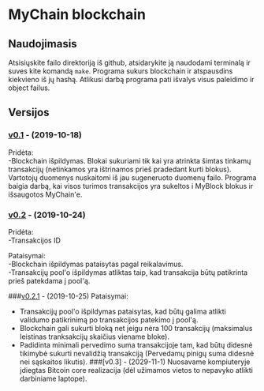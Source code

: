 # MyChain blockchain  
## Naudojimasis  
Atsisiųskite failo direktoriją iš github, atsidarykite ją naudodami terminalą ir suves kite komandą ``make``. Programa sukurs blockchain ir atspausdins kiekvieno iš jų hashą. Atlikusi darbą programa pati išvalys visus paleidimo ir object failus.
## Versijos
### [v0.1](https://github.com/MatasC/MyBlock/releases/tag/v0.1) - (2019-10-18)
Pridėta:  
-Blockchain išpildymas. Blokai sukuriami tik kai yra atrinkta šimtas tinkamų transakcijų (netinkamos yra ištrinamos prieš pradedant kurti blokus). Vartotojų duomenys nuskaitomi iš jau sugeneruoto duomenų failo. Programa baigia darbą, kai visos turimos transakcijos yra sukeltos i MyBlock blokus ir išsaugotos MyChain'e.  

### [v0.2](https://github.com/MatasC/MyBlock/releases/tag/v0.2) - (2019-10-24)
Pridėta:  
-Transakcijos ID  

Pataisymai:  
-Blockchain išpildymas pataisytas pagal reikalavimus.  
-Transakcijų pool'o išpildymas atliktas taip, kad transakcija būtų patikrinta prieš patekdama į pool'ą.  

###[v0.2.1](https://github.com/MatasC/MyBlock/releases/tag/v0.2.1) - (2019-10-25)
Pataisymai:  
- Transakcijų pool'o išpildymas pataisytas, kad būtų galima atlikti validumo patikrinimą po transakcijos patekimo į pool'ą.  
- Blockchain gali sukurti bloką net jeigu nėra 100 transakcijų (maksimalus leistinas tranksakcijų skaičius viename bloke).  
- Padidinta minimali pervedimo suma transakcijoje tam, kad būtų didesnė tikimybė sukurti nevalidžią transakciją (Pervedamų pinigų suma didesnė nei sąskaitos likutis).
###[v0.3] - (2029-11-1)
Nuosavame kompiuteryje įdiegtas Bitcoin core realizacija (dėl užimamos vietos to nepavyko atlikti darbiniame laptope).  